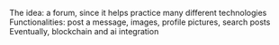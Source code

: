The idea: a forum, since it helps practice many different technologies
Functionalities: post a message, images, profile pictures, search posts
Eventually, blockchain and ai integration